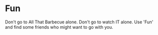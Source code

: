 # Fun
Don't go to All That Barbecue alone. Don't go to watch IT alone. Use 'Fun' and find some friends who might want to go with you. 
